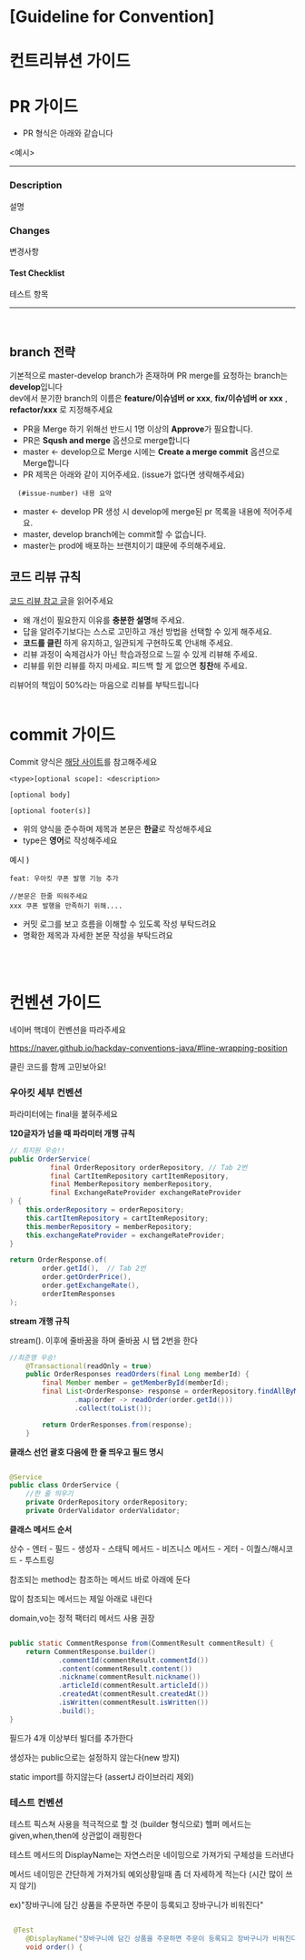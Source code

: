 # [Guideline for Convention]

# 컨트리뷰션 가이드

# PR 가이드

- PR 형식은 아래와 같습니다

<예시>

---

### Description

설명

### Changes

변경사항

#### Test Checklist

테스트 항목

---
<br>

## branch 전략
기본적으로 master-develop branch가 존재하며 PR merge를 요청하는 branch는 **develop**입니다<br>
dev에서 분기한 branch의 이름은 **feature/이슈넘버 or xxx**, **fix/이슈넘버 or xxx** , **refactor/xxx** 로 지정해주세요
<br>
- PR을 Merge 하기 위해선 반드시 1명 이상의 **Approve**가 필요합니다.
- PR은 **Sqush and merge** 옵션으로 merge합니다
- master <- develop으로 Merge 시에는 **Create a merge commit** 옵션으로 Merge합니다
- PR 제목은 아래와 같이 지어주세요. (issue가 없다면 생략해주세요)
```
  (#issue-number) 내용 요약
```
- master <- develop PR 생성 시 develop에 merge된 pr 목록을 내용에 적어주세요.
- master, develop branch에는 commit할 수 없습니다.
- master는 prod에 배포하는 브랜치이기 떄문에 주의해주세요.
  <br>

## 코드 리뷰 규칙

[코드 리뷰 참고 글](https://tech.kakao.com/2022/03/17/2022-newkrew-onboarding-codereview/)을 읽어주세요

- 왜 개선이 필요한지 이유를 **충분한 설명**해 주세요.
- 답을 알려주기보다는 스스로 고민하고 개선 방법을 선택할 수 있게 해주세요.
- **코드를 클린** 하게 유지하고, 일관되게 구현하도록 안내해 주세요.
- 리뷰 과정이 숙제검사가 아닌 학습과정으로 느낄 수 있게 리뷰해 주세요.
- 리뷰를 위한 리뷰를 하지 마세요. 피드백 할 게 없으면 **칭찬**해 주세요.

리뷰어의 책임이 50%라는 마음으로 리뷰를 부탁드립니다
<br><br>

# commit 가이드

Commit 양식은 [해당 사이트](https://www.conventionalcommits.org/en/v1.0.0/#summary)를 참고해주세요


```
<type>[optional scope]: <description>

[optional body]

[optional footer(s)]
```

- 위의 양식을 준수하며 제목과 본문은 **한글**로 작성해주세요 <br>
- type은 **영어**로 작성해주세요


예시 )

```
feat: 우아킷 쿠폰 발행 기능 추가

//본문은 한줄 띄워주세요
xxx 쿠폰 발행을 만족하기 위해....
```
- 커밋 로그를 보고 흐름을 이해할 수 있도록 작성 부탁드려요
- 명확한 제목과 자세한 본문 작성을 부탁드려요

<br><br>


# 컨벤션 가이드

네이버 핵데이 컨벤션을 따라주세요

https://naver.github.io/hackday-conventions-java/#line-wrapping-position

  클린 코드를 함께 고민보아요!

### 우아킷 세부 컨벤션

파라미터에는 final을 붙혀주세요

**120글자가 넘을 때 파라미터 개행 규칙**

```java
// 최지원 우승!!
public OrderService(
          final OrderRepository orderRepository, // Tab 2번
          final CartItemRepository cartItemRepository,
          final MemberRepository memberRepository,
          final ExchangeRateProvider exchangeRateProvider
) {
    this.orderRepository = orderRepository;
    this.cartItemRepository = cartItemRepository;
    this.memberRepository = memberRepository;
    this.exchangeRateProvider = exchangeRateProvider;
}

```

```java
return OrderResponse.of(
        order.getId(),  // Tab 2번
        order.getOrderPrice(),
        order.getExchangeRate(),
        orderItemResponses
);

```


**stream 개행 규칙**

stream(). 이후에 줄바꿈을 하며 줄바꿈 시 탭 2번을 한다

```java
//최준영 우승!
    @Transactional(readOnly = true)
    public OrderResponses readOrders(final Long memberId) {
        final Member member = getMemberById(memberId);
        final List<OrderResponse> response = orderRepository.findAllByMember(member).stream()
                .map(order -> readOrder(order.getId()))
                .collect(toList());

        return OrderResponses.from(response);
    }

```

**클래스 선언 괄호 다음에 한 줄 띄우고 필드 명시**
```java

@Service
public class OrderService {
    //한 줄 띄우기
    private OrderRepository orderRepository;
    private OrderValidator orderValidator;
```

**클래스 메서드 순서**

상수 - 엔터 - 필드 - 생성자 - 스태틱 메서드 - 비즈니스 메서드 - 게터 - 이퀄스/해시코드 - 투스트링


참조되는 method는 참조하는 메서드 바로 아래에 둔다

많이 참조되는 메서드는 제일 아래로 내린다

domain,vo는 정적 팩터리 메서드 사용 권장

```java

public static CommentResponse from(CommentResult commentResult) {
    return CommentResponse.builder()
            .commentId(commentResult.commentId())
            .content(commentResult.content())
            .nickname(commentResult.nickname())
            .articleId(commentResult.articleId())
            .createdAt(commentResult.createdAt())
            .isWritten(commentResult.isWritten())
            .build();
}
```

필드가 4개 이상부터 빌더를 추가한다

생성자는 public으로는 설정하지 않는다(new 방지)

static import를 하지않는다 (assertJ 라이브러리 제외)


### 테스트 컨벤션

테스트 픽스쳐 사용을 적극적으로 할 것 (builder 형식으로)
헬퍼 메서드는 given,when,then에 상관없이 래핑한다

테스트 메서드의 DisplayName는 자연스러운 네이밍으로 가져가되 구체성을 드러낸다

메서드 네이밍은 간단하게 가져가되 예외상황일때 좀 더 자세하게 적는다 (시간 많이 쓰지 않기)

ex)"장바구니에 담긴 상품을 주문하면 주문이 등록되고 장바구니가 비워진다"

```java

 @Test
    @DisplayName("장바구니에 담긴 상품을 주문하면 주문이 등록되고 장바구니가 비워진다")
    void order() {
```
  

